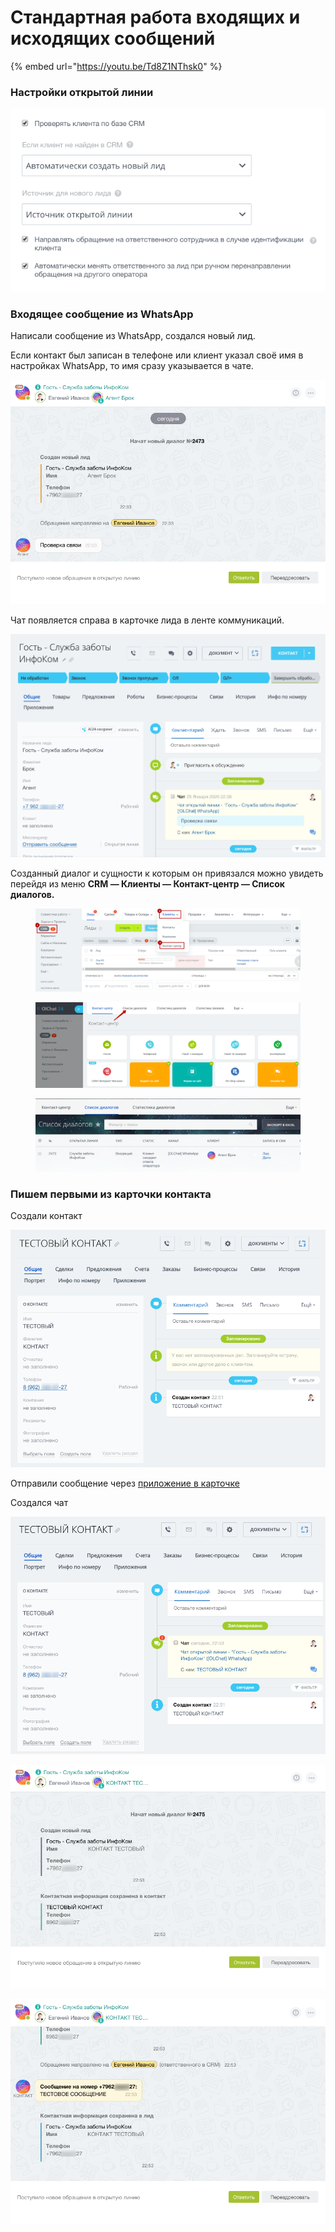 # Стандартная работа входящих и исходящих сообщений

{% embed url="https://youtu.be/Td8Z1NThsk0" %}

### Настройки открытой линии

![](<../../.gitbook/assets/image (585).png>)

### Входящее сообщение из WhatsApp

Написали сообщение из WhatsApp, создался новый лид.

Если контакт был записан в телефоне или клиент указал своё имя в настройках WhatsApp, то имя сразу указывается в чате.

![](<../../.gitbook/assets/image (618).png>)

Чат появляется справа в карточке лида в ленте коммуникаций.

![](<../../.gitbook/assets/image (909).png>)

Созданный диалог и сущности к которым он привязался можно увидеть перейдя из меню **CRM — Клиенты — Контакт-центр — Список диалогов.**

<figure><img src="../../.gitbook/assets/image (441).png" alt=""><figcaption></figcaption></figure>

<figure><img src="../../.gitbook/assets/image (761).png" alt=""><figcaption></figcaption></figure>

<figure><img src="../../.gitbook/assets/image (27).png" alt=""><figcaption></figcaption></figure>

### Пишем первыми из карточки контакта

Создали контакт

![](<../../.gitbook/assets/image (915).png>)

Отправили сообщение через [приложение в карточке](../../ispolzovanie/poluchenie-i-otpravka-soobshenii/kak-napisat-pervym-cherez-prilozhenie-olchat-v-kartochke.md)

Создался чат

![](<../../.gitbook/assets/image (787).png>)

![](<../../.gitbook/assets/image (245).png>)

![](<../../.gitbook/assets/image (856).png>)

